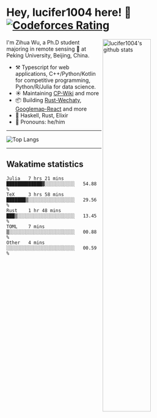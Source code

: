 # Hey, lucifer1004 here! :wave: [![Codeforces Rating](https://cfrating.ihcr.top/?user=lucifer1004&style=flat-square)](https://codeforces.com/profile/lucifer1004)

<img width="50%" align="right" alt="lucifer1004's github stats" src="https://github-readme-stats.vercel.app/api?username=lucifer1004&show_icons=true">

I'm Zihua Wu, a Ph.D student majoring in remote sensing :satellite: at Peking University, Beijing, China.

- :hammer_and_pick: Typescript for web applications, C++/Python/Kotlin for competitive programming, Python/R/Julia for data science.
- :sunny: Maintaining [CP-Wiki](https://cp-wiki.vercel.app) and more 
- :package: Building [Rust-Wechaty](https://github.com/wechaty/rust-wechaty), [Googlemap-React](https://github.com/googlemap-react/googlemap-react) and more
- :seedling: Haskell, Rust, Elixir
- :man: Pronouns: he/him

---

![Top Langs](https://github-readme-stats.vercel.app/api/top-langs/?username=lucifer1004&layout=compact)

---

## Wakatime statistics

<!--START_SECTION:waka-->
```text
Julia   7 hrs 21 mins   █████████████▓░░░░░░░░░░░   54.88 % 
TeX     3 hrs 58 mins   ███████▒░░░░░░░░░░░░░░░░░   29.56 % 
Rust    1 hr 48 mins    ███▒░░░░░░░░░░░░░░░░░░░░░   13.45 % 
TOML    7 mins          ▒░░░░░░░░░░░░░░░░░░░░░░░░   00.88 % 
Other   4 mins          ░░░░░░░░░░░░░░░░░░░░░░░░░   00.59 % 
```
<!--END_SECTION:waka-->
